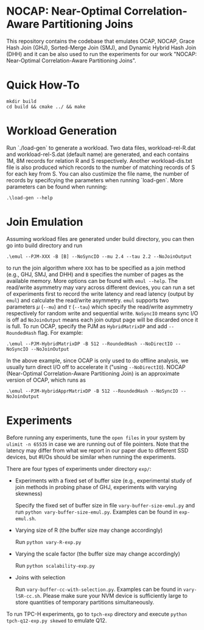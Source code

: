 # NOCAP: Near-Optimal Correlation-Aware Partitioning Joins

This repository contains the codebase that emulates OCAP, NOCAP, Grace Hash Join (GHJ), Sorted-Merge Join (SMJ), and Dynamic Hybrid Hash Join (DHH) and it can be also used to run the experiments for our work "NOCAP: Near-Optimal Correlation-Aware Partitioning Joins".

<H1> Quick How-To </H1>

```
mkdir build
cd build && cmake ../ && make
```

<H1> Workload Generation </H1>
Run `./load-gen` to generate a workload. Two data files, workload-rel-R.dat and workload-rel-S.dat (default name) are generated, and each contains 1M, 8M records for relation R and S respectively. Another workload-dis.txt file is also produced which records to the number of matching records of S for each key from S. You can also custimize the file name, the number of records by specifcying the parameters when running `load-gen`. More parameters can be found when running:

```
.\load-gen --help
```

<H1> Join Emulation </H1>

Assuming workload files are generated under build directory, you can then go into build directory and run 
```
.\emul --PJM-XXX -B [B] --NoSyncIO --mu 2.4 --tau 2.2 --NoJoinOutput
```

to run the join algorithm where `XXX` has to be specified as a join method (e.g., GHJ, SMJ, and DHH) and `B` specifies the number of pages as the available memory. More options can be found with `emul --help`. The read/write asymmetry may vary across different devices, you can run a set of experiments first to record the write latency and read latency (output by `emul`) and calculate the read/write asymmetry. `emul` supports two parameters $\mu$ (`--mu`) and $\tau$ (`--tau`) which specify the read/write asymmetry respectively for random write and sequential write. `NoSyncIO` means sync I/O is off ad `NoJoinOutput` means each join output page will be discarded once it is full. To run OCAP, specify the PJM as `HybridMatrixDP` and add `--RoundedHash` flag. For example:

```
.\emul --PJM-HybridMatrixDP -B 512 --RoundedHash --NoDirectIO --NoSyncIO --NoJoinOutput
```

In the above example, since OCAP is only used to do offline analysis, we usually turn direct I/O off to accelerate it ("using `--NoDirectIO`). NOCAP (Near-Optimal Correlation-Aware Partitioning Join) is an approximate version of OCAP, which runs as
```
.\emul --PJM-HybridApprMatrixDP -B 512 --RoundedHash --NoSyncIO --NoJoinOutput
```

<H1> Experiments </H1>

Before running any experiments, tune the `open files` in your system by `ulimit -n 65535` in case we are running out of file pointers. Note that the latency may differ from what we report in our paper due to different SSD devices, but \#I/Os should be similar when running the experiments.

There are four types of experiments under directory `exp/`: 

* Experiments with a fixed set of buffer size (e.g., experimental study of join methods in probing phase of GHJ, experiments with varying skewness)

  Specify the fixed set of buffer size in file `vary-buffer-size-emul.py` and run `python vary-buffer-size-emul.py`. Examples can be found in `exp-emul.sh`.

* Varying size of R (the buffer size may change accordingly)

  Run `python vary-R-exp.py`

* Varying the scale factor (the buffer size may change accordingly)

  Run `python scalability-exp.py`

* Joins with selection
 
  Run `vary-buffer-cc-with-selection.py`. Examples can be found in `vary-lSR-cc.sh`. Please make sure your NVM device is sufficiently large to store quantities of temporary partitions simultaneously.

To run TPC-H experiments, go to `tpch-exp` directory and execute `python tpch-q12-exp.py skewed` to emulate Q12.

  

